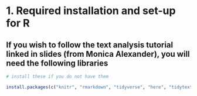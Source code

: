 # 1. Required installation and set-up for R

## If you wish to follow the text analysis tutorial linked in slides (from Monica Alexander), you will need the following libraries

```R
# install these if you do not have them

install.packages(c("knitr", "rmarkdown", "tidyverse", "here", "tidytext", "topicmodels", "rvest"))

```
